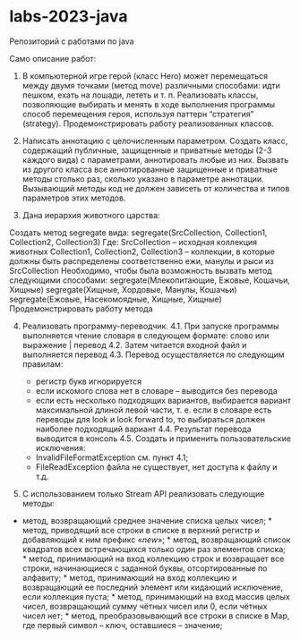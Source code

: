 # labs-2023-java
Репозиторий с работами по java

Само описание работ:

1.	В компьютерной игре герой (класс Hero) может перемещаться между двумя точками (метод move) различными способами: идти пешком, ехать на лошади, лететь и т. п. Реализовать классы, позволяющие выбирать и менять в ходе выполнения программы способ перемещения героя, используя паттерн “стратегия” (strategy). Продемонстрировать работу реализованных классов. 

2.	Написать аннотацию с целочисленным параметром. Создать класс, содержащий публичные, защищенные и приватные методы (2-3 каждого вида) с параметрами, аннотировать любые из них. Вызвать из другого класса все аннотированные защищенные и приватные методы столько раз, сколько указано в параметре аннотации. Вызывающий методы код не должен зависеть от количества и типов параметров этих методов.

3.	Дана иерархия животного царства:
 
Создать метод segregate вида:
segregate(SrcCollection, Collection1, Collection2, Collection3)
Где:
SrcCollection – исходная коллекция животных
Collection1, Collection2, Collection3 – коллекции, в которые должны быть распределены соответственно ежи, манулы и рыси из SrcCollection
Необходимо, чтобы была возможность вызвать метод следующими способами:
segregate(Млекопитающие, Ежовые, Кошачьи, Хищные)
segregate(Хищные, Хордовые, Манулы, Кошачьи)
segregate(Ежовые, Насекомоядные, Хищные, Хищные)
Продемонстрировать работу метода

4.	Реализовать программу-переводчик.
   4.1.	При запуске программы выполняется чтение словаря в следующем формате: слово или выражение | перевод
  	4.2.	Затем читается входной файл и выполняется перевод
  	4.3.	Перевод осуществляется по следующим правилам:
  	   *	регистр букв игнорируется
  	   *	если искомого слова нет в словаре – выводится без перевода
  	   *	если есть несколько подходящих вариантов, выбирается вариант максимальной длиной левой части, т. е. если в словаре есть переводы для look и look forward to, то выбираться должен наиболее подходящий вариант
  	4.4.	Результат перевода выводится в консоль
  	4.5.	Создать и применить пользовательские исключения:
  	   *	InvalidFileFormatException см. пункт 4.1;
  	   *	FileReadException файла не существует, нет доступа к файлу и т.д.

5.	С использованием только Stream API реализовать следующие методы:
   *	метод, возвращающий среднее значение списка целых чисел;
  	*	метод, приводящий все строки в списке в верхний регистр и добавляющий к ним префикс «_new_»;
  	*	метод, возвращающий список квадратов всех встречающихся только один раз элементов списка;
  	*	метод, принимающий на вход коллекцию строк и возвращает все строки, начинающиеся с заданной буквы, отсортированные по алфавиту;
  	*	метод, принимающий на вход коллекцию и возвращающий ее последний элемент или кидающий исключение, если коллекция пуста;
  	*	метод, принимающий на вход массив целых чисел, возвращающий сумму чётных чисел или 0, если чётных чисел нет;
  	*	метод, преобразовывающий все строки в списке в Map, где первый символ – ключ, оставшиеся – значение;
